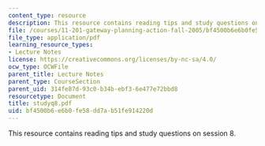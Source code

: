 ```yaml
---
content_type: resource
description: This resource contains reading tips and study questions on session 8.
file: /courses/11-201-gateway-planning-action-fall-2005/bf4500b6e6b0fe58dd7ab51fe914220d_studyq8.pdf
file_type: application/pdf
learning_resource_types:
- Lecture Notes
license: https://creativecommons.org/licenses/by-nc-sa/4.0/
ocw_type: OCWFile
parent_title: Lecture Notes
parent_type: CourseSection
parent_uid: 314fe87d-93c0-b34b-ebf3-6e477e72bbd8
resourcetype: Document
title: studyq8.pdf
uid: bf4500b6-e6b0-fe58-dd7a-b51fe914220d
---
```

This resource contains reading tips and study questions on session 8.